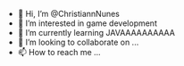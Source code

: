 - 👋 Hi, I’m @ChristiannNunes
- 👀 I’m interested in game development
- 🌱 I’m currently learning JAVAAAAAAAAAA
- 💞️ I’m looking to collaborate on ...
- 📫 How to reach me ...

<!---
ChristiannNunes/ChristiannNunes is a ✨ special ✨ repository because its `README.md` (this file) appears on your GitHub profile.
You can click the Preview link to take a look at your changes.
--->
